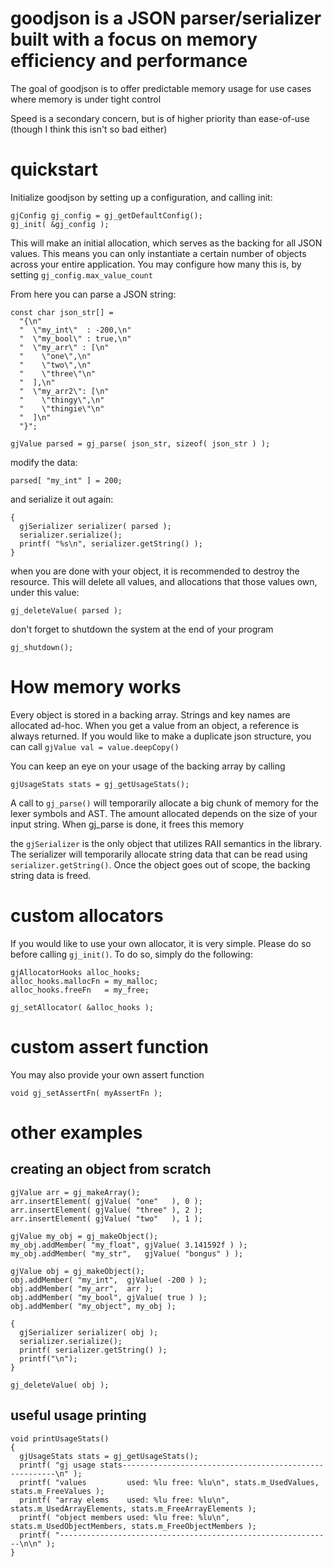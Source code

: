 # goodjson is a JSON parser/serializer built with a focus on memory efficiency and performance

The goal of goodjson is to offer predictable memory usage for use cases where memory is under tight control

Speed is a secondary concern, but is of higher priority than ease-of-use (though I think this isn't so bad either)

# quickstart

Initialize goodjson by setting up a configuration, and calling init:

```
gjConfig gj_config = gj_getDefaultConfig();
gj_init( &gj_config );
```

This will make an initial allocation, which serves as the backing for all JSON values. 
This means you can only instantiate a certain number of objects across your entire application.
You may configure how many this is, by setting `gj_config.max_value_count`

From here you can parse a JSON string:

```
const char json_str[] =
  "{\n"
  "  \"my_int\"  : -200,\n"
  "  \"my_bool\" : true,\n"
  "  \"my_arr\" : [\n"
  "    \"one\",\n"
  "    \"two\",\n"
  "    \"three\"\n"
  "  ],\n"
  "  \"my_arr2\": [\n"
  "    \"thingy\",\n"
  "    \"thingie\"\n"
  "  ]\n"
  "}";

gjValue parsed = gj_parse( json_str, sizeof( json_str ) );
```

modify the data:

```
parsed[ "my_int" ] = 200;
```

and serialize it out again:

```
{
  gjSerializer serializer( parsed );
  serializer.serialize();
  printf( "%s\n", serializer.getString() );
}
```

when you are done with your object, it is recommended to destroy the resource. 
This will delete all values, and allocations that those values own, under this value:

```
gj_deleteValue( parsed );
```

don't forget to shutdown the system at the end of your program

```
gj_shutdown();
```

# How memory works

Every object is stored in a backing array. Strings and key names are allocated ad-hoc.
When you get a value from an object, a reference is always returned. If you would like to make a duplicate json structure, you can call `gjValue val = value.deepCopy()`

You can keep an eye on your usage of the backing array by calling

```
gjUsageStats stats = gj_getUsageStats();
```

A call to `gj_parse()` will temporarily allocate a big chunk of memory for the lexer symbols and AST. The amount allocated depends on the size of your input string. When gj_parse is done, it frees this memory

the `gjSerializer` is the only object that utilizes RAII semantics in the library. The serializer will temporarily allocate string data that can be read using `serializer.getString()`. Once the object goes out of scope, the backing string data is freed.


# custom allocators

If you would like to use your own allocator, it is very simple.
Please do so before calling `gj_init()`. To do so, simply do the following:

```
gjAllocatorHooks alloc_hooks;
alloc_hooks.mallocFn = my_malloc;
alloc_hooks.freeFn   = my_free;

gj_setAllocator( &alloc_hooks );
```

# custom assert function

You may also provide your own assert function 
```
void gj_setAssertFn( myAssertFn );
```


# other examples

## creating an object from scratch

```
gjValue arr = gj_makeArray();
arr.insertElement( gjValue( "one"   ), 0 );
arr.insertElement( gjValue( "three" ), 2 );
arr.insertElement( gjValue( "two"   ), 1 );

gjValue my_obj = gj_makeObject();
my_obj.addMember( "my_float", gjValue( 3.141592f ) );
my_obj.addMember( "my_str",   gjValue( "bongus" ) );

gjValue obj = gj_makeObject();
obj.addMember( "my_int",  gjValue( -200 ) );
obj.addMember( "my_arr",  arr );
obj.addMember( "my_bool", gjValue( true ) );
obj.addMember( "my_object", my_obj );

{
  gjSerializer serializer( obj );
  serializer.serialize();
  printf( serializer.getString() );
  printf("\n");
}

gj_deleteValue( obj );

```

## useful usage printing

```
void printUsageStats()
{
  gjUsageStats stats = gj_getUsageStats();
  printf( "gj usage stats-------------------------------------------------------\n" );
  printf( "values         used: %lu free: %lu\n", stats.m_UsedValues, stats.m_FreeValues );
  printf( "array elems    used: %lu free: %lu\n", stats.m_UsedArrayElements, stats.m_FreeArrayElements );
  printf( "object members used: %lu free: %lu\n", stats.m_UsedObjectMembers, stats.m_FreeObjectMembers );
  printf( "-------------------------------------------------------------\n\n" );
}

```
